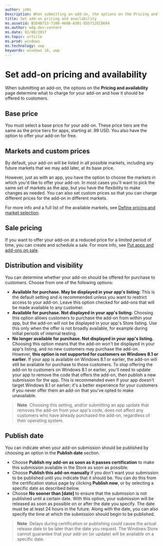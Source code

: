 ---author: jnHsDescription: When submitting an add-on, the options on the Pricing and availability page determine what to charge for your add-on and how it should be offered to customers.title: Set add-on pricing and availabilityms.assetid: B3D4B753-716B-460B-A3B1-ED5712ECD694ms.author: wdg-dev-contentms.date: 02/08/2017ms.topic: articlems.prod: windowsms.technology: uwpkeywords: windows 10, uwp---# Set add-on pricing and availabilityWhen submitting an add-on, the options on the **Pricing and availability** page determine what to charge for your add-on and how it should be offered to customers.## Base priceYou must select a base price for your add-on. These price tiers are the same as the price tiers for apps, starting at .99 USD. You also have the option to offer your add-on for free.## Markets and custom pricesBy default, your add-on will be listed in all possible markets, including any future markets that we may add later, at its base price.However, just as with an app, you have the option to choose the markets in which you'd like to offer your add-on. In most cases you'll want to pick the same set of markets as the app, but you have the flexibility to make changes as needed. You can also set custom prices so that you can charge different prices for the add-on in different markets.For more info and a full list of the available markets, see [Define pricing and market selection](define-pricing-and-market-selection.md).## Sale pricingIf you want to offer your add-on at a reduced price for a limited period of time, you can create and schedule a sale. For more info, see [Put apps and add-ons on sale](put-apps-and-add-ons-on-sale.md).## Distribution and visibilityYou can determine whether your add-on should be offered for purchase to customers. Choose from one of the following options:-   **Available for purchase. May be displayed in your app's listing:** This is the default setting and is recommended unless you want to restrict access to your add-on. Leave this option checked for add-ons that will be made available to any customer.-   **Available for purchase. Not displayed in your app's listing:** Choosing this option allows customers to purchase the add-on from within your app, but the add-on will not be displayed in your app's Store listing. Use this only when the offer is not broadly available, for example during initial periods of internal testing.-   **No longer available for purchase. Not displayed in your app's listing.** Choosing this option means that the add-on won't be displayed in your app's listing, and no new customers may purchase the add-on. However, **this option is not supported for customers on Windows 8.1 or earlier**. If your app is available on Windows 8.1 or earlier, the add-on will still be available for purchase to those customers. To stop offering the add-on to customers on Windows 8.1 or earlier, you'll need to update your app to remove the code that offers the add-on, then publish a new submission for the app. This is recommended even if your app doesn't target Windows 8.1 or earlier; it's a better experience for your customers if you never offer them an add-on that you've opted to make unavailable.     > **Note**  Choosing this setting, and/or submitting an app update that removes the add-on from your app's code, does not affect any customers who have already purchased the add-on, regardless of their operating system.## Publish dateYou can indicate when your add-on submission should be published by choosing an option in the **Publish date** section.-   Choose **Publish my add-on as soon as it passes certification** to make this submission available in the Store as soon as possible.-   Choose **Publish this add-on manually** if you don't want your submission to be published until you indicate that it should be. You can do this from the certification status page by clicking **Publish now**, or by selecting a specific date as described below.-   Choose **No sooner than \[date\]** to ensure that the submission is not published until a certain date. With this option, your submission will be released as soon as possible on or after the date you specify. The date must be at least 24 hours in the future. Along with the date, you can also specify the time at which the submission should begin to be published. > **Note**  Delays during certification or publishing could cause the actual release date to be later than the date you request. The Windows Store cannot guarantee that your add-on (or update) will be available on a specific date.  